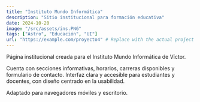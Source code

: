```yaml
---
title: "Instituto Mundo Informática"
description: "Sitio institucional para formación educativa"
date: 2024-10-20
image: "/src/assets/ins.PNG"
tags: ["Astro", "Educación", "UI"]
url: "https://example.com/proyecto4" # Replace with the actual project URL
---
```


Página institucional creada para el Instituto Mundo Informática de Víctor.

Cuenta con secciones informativas, horarios, carreras disponibles y formulario de contacto. Interfaz clara y accesible para estudiantes y docentes, con diseño centrado en la usabilidad.

Adaptado para navegadores móviles y escritorio.
